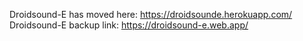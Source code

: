 Droidsound-E has moved here: https://droidsounde.herokuapp.com/
Droidsound-E backup link: https://droidsound-e.web.app/
